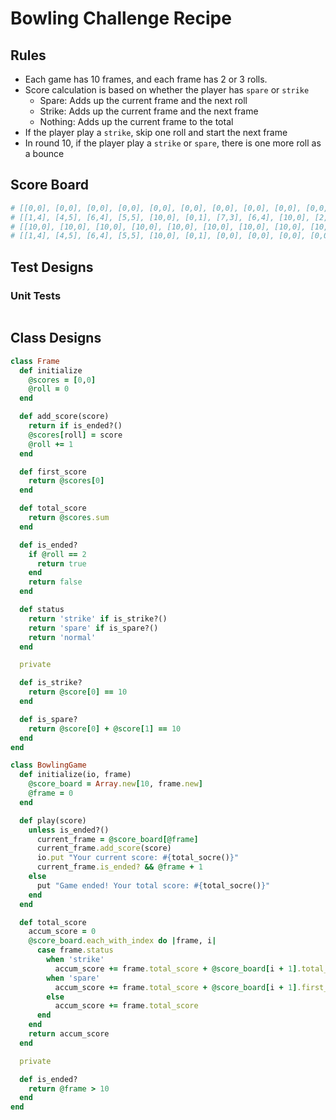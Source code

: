 # Bowling Challenge Recipe

## Rules

- Each game has 10 frames, and each frame has 2 or 3 rolls.
- Score calculation is based on whether the player has `spare` or `strike`
  - Spare: Adds up the current frame and the next roll
  - Strike: Adds up the current frame and the next frame
  - Nothing: Adds up the current frame to the total
- If the player play a `strike`, skip one roll and start the next frame
- In round 10, if the player play a `strike` or `spare`, there is one more roll as a bounce

## Score Board

```ruby
# [[0,0], [0,0], [0,0], [0,0], [0,0], [0,0], [0,0], [0,0], [0,0], [0,0,0]] #=> 0
# [[1,4], [4,5], [6,4], [5,5], [10,0], [0,1], [7,3], [6,4], [10,0], [2,8,6]] #=> 133
# [[10,0], [10,0], [10,0], [10,0], [10,0], [10,0], [10,0], [10,0], [10,0], [10,10,10]] #=> 300
# [[1,4], [4,5], [6,4], [5,5], [10,0], [0,1], [0,0], [0,0], [0,0], [0,0,0]] #=> 61
```

## Test Designs

### Unit Tests

```ruby

```

## Class Designs

```ruby
class Frame
  def initialize
    @scores = [0,0]
    @roll = 0
  end

  def add_score(score)
    return if is_ended?()
    @scores[roll] = score
    @roll += 1
  end

  def first_score
    return @scores[0]
  end

  def total_score
    return @scores.sum
  end

  def is_ended?
    if @roll == 2
      return true
    end
    return false
  end

  def status
    return 'strike' if is_strike?()
    return 'spare' if is_spare?()
    return 'normal'
  end

  private

  def is_strike?
    return @score[0] == 10
  end

  def is_spare?
    return @score[0] + @score[1] == 10
  end
end

class BowlingGame
  def initialize(io, frame)
    @score_board = Array.new[10, frame.new]
    @frame = 0
  end

  def play(score)
    unless is_ended?()
      current_frame = @score_board[@frame]
      current_frame.add_score(score)
      io.put "Your current score: #{total_socre()}"
      current_frame.is_ended? && @frame + 1
    else
      put "Game ended! Your total score: #{total_socre()}"
    end
  end

  def total_score
    accum_score = 0
    @score_board.each_with_index do |frame, i|
      case frame.status
        when 'strike'
          accum_score += frame.total_score + @score_board[i + 1].total_score
        when 'spare'
          accum_score += frame.total_score + @score_board[i + 1].first_score
        else
          accum_score += frame.total_score
      end
    end
    return accum_score
  end

  private

  def is_ended?
    return @frame > 10
  end
end
```
